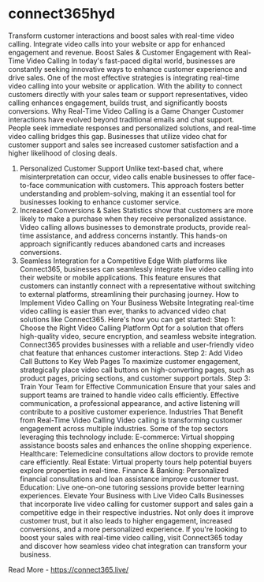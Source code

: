 # connect365hyd
Transform customer interactions and boost sales with real-time video calling. Integrate video calls into your website or app for enhanced engagement and revenue.
Boost Sales & Customer Engagement with Real-Time Video Calling
In today's fast-paced digital world, businesses are constantly seeking innovative ways to enhance customer experience and drive sales. One of the most effective strategies is integrating real-time video calling into your website or application. With the ability to connect customers directly with your sales team or support representatives, video calling enhances engagement, builds trust, and significantly boosts conversions.
Why Real-Time Video Calling is a Game Changer
Customer interactions have evolved beyond traditional emails and chat support. People seek immediate responses and personalized solutions, and real-time video calling bridges this gap. Businesses that utilize video chat for customer support and sales see increased customer satisfaction and a higher likelihood of closing deals.
1. Personalized Customer Support
Unlike text-based chat, where misinterpretation can occur, video calls enable businesses to offer face-to-face communication with customers. This approach fosters better understanding and problem-solving, making it an essential tool for businesses looking to enhance customer service.
2. Increased Conversions & Sales
Statistics show that customers are more likely to make a purchase when they receive personalized assistance. Video calling allows businesses to demonstrate products, provide real-time assistance, and address concerns instantly. This hands-on approach significantly reduces abandoned carts and increases conversions.
3. Seamless Integration for a Competitive Edge
With platforms like Connect365, businesses can seamlessly integrate live video calling into their website or mobile applications. This feature ensures that customers can instantly connect with a representative without switching to external platforms, streamlining their purchasing journey.
How to Implement Video Calling on Your Business Website
Integrating real-time video calling is easier than ever, thanks to advanced video chat solutions like Connect365. Here's how you can get started:
Step 1: Choose the Right Video Calling Platform
Opt for a solution that offers high-quality video, secure encryption, and seamless website integration. Connect365 provides businesses with a reliable and user-friendly video chat feature that enhances customer interactions.
Step 2: Add Video Call Buttons to Key Web Pages
To maximize customer engagement, strategically place video call buttons on high-converting pages, such as product pages, pricing sections, and customer support portals.
Step 3: Train Your Team for Effective Communication
Ensure that your sales and support teams are trained to handle video calls efficiently. Effective communication, a professional appearance, and active listening will contribute to a positive customer experience.
Industries That Benefit from Real-Time Video Calling
Video calling is transforming customer engagement across multiple industries. Some of the top sectors leveraging this technology include:
E-commerce: Virtual shopping assistance boosts sales and enhances the online shopping experience.
Healthcare: Telemedicine consultations allow doctors to provide remote care efficiently.
Real Estate: Virtual property tours help potential buyers explore properties in real-time.
Finance & Banking: Personalized financial consultations and loan assistance improve customer trust.
Education: Live one-on-one tutoring sessions provide better learning experiences.
Elevate Your Business with Live Video Calls
Businesses that incorporate live video calling for customer support and sales gain a competitive edge in their respective industries. Not only does it improve customer trust, but it also leads to higher engagement, increased conversions, and a more personalized experience.
If you're looking to boost your sales with real-time video calling, visit Connect365 today and discover how seamless video chat integration can transform your business.

Read More - https://connect365.live/
